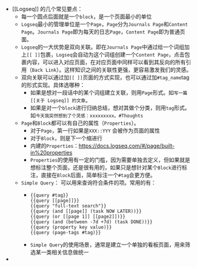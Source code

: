 - [[Logseq]] 的几个常见要点：
	- 每一个圆点后面就是一个`block`，是一个页面最小的单位
	- `Logseq`最小的管理单位是一个`Page`，`Page`分为`Journals Page`和`Content Page`。`Journals Page`即为每天的日志`Page`，`Content Page`即为普通页面。
	- `Logseq`的一大优势是双向关联。即在`Journals Page`中通过给一个词组加上`[[ ]]`包裹，`Logseq`会自动为这个词组创建一个`Content Page`，点击包裹内容，可以进入对应页面，在对应页面中同样可以看到其反向的所有引用（`Back Link`）。这样知识之间的关联性更强，更容易激发我们的灵感。
	- 双向关联可以通过加`[[ ]]`页面的方式实现，也可以通过加`#tag_name`tag的形式实现。具体选哪种：
		- 如果是想对一段话中的某个词组建立关联，则用`Page`形式。如`写一篇 [[关于 Logseq]] 的文章`。
		- 如果是对一个`block`进行归纳总结，想对其做个分类，则用`tag`形式。如`今天我突然想到了个灵感：xxxxxxxxx。#Thoughts`
	- `Page`和`Block`都可以有自己的属性（`Properties`）。
		- 对于`Page`，第一行如果是`XXX::YYY` 会被作为页面的属性
		- 对于`Block`，则是下一个缩进行
		- 内建的`Properties`：https://docs.logseq.com/#/page/built-in%20properties
		- `Properties`的使用有一定的门槛，因为需要单独去定义，但如果就是想标注整个页面，还是很有用的，如果只是想针对某个`Block`进行标注，直接在`Block`后面，简单标注一个`#tag`会更方便。
	- `Simple Query`： 可以用来查询符合条件的项。常用的有：
		- ```
		  {{query #tag}}
		  {{query [[page]]}}
		  {{query "full-text search"}}
		  {{query (and [[page]] (task NOW LATER))}}
		  {{query (or [[page 1]] [[page2]])}}
		  {{query (and (between -7d +7d) (task DONE))}}
		  {{query (property key value)}}
		  {{query (page-tags #tag)}}
		  
		  ```
		- `Simple Query`的使用场景，通常是建立一个单独的看板页面，用来筛选某一类相关信息做统一
-